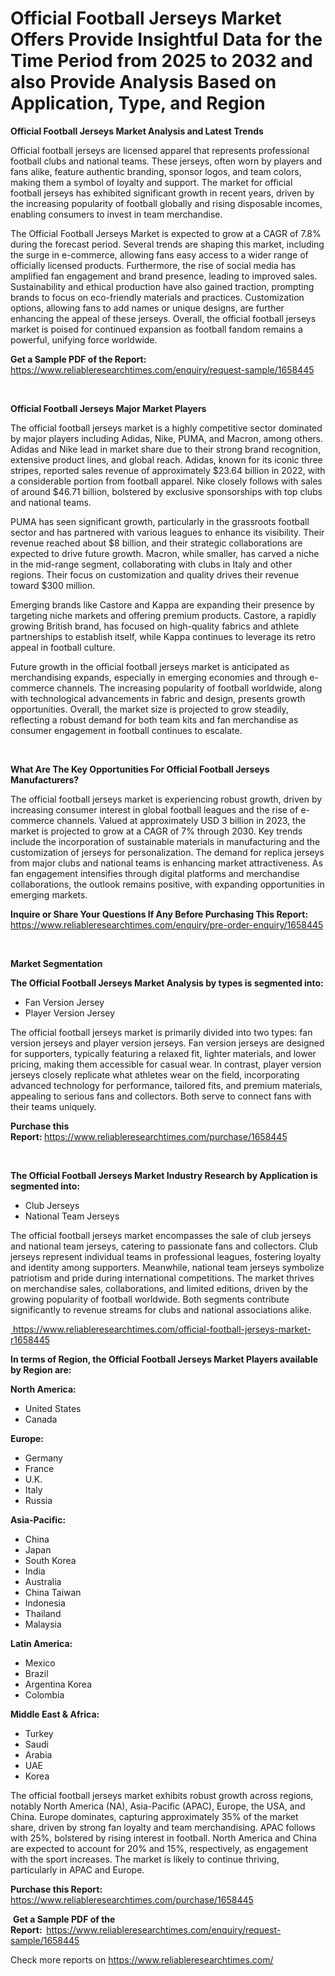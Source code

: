 <p><h1>Official Football Jerseys Market Offers Provide Insightful Data for the Time Period from 2025 to 2032 and also Provide Analysis Based on Application, Type, and Region</h1></p><p><strong>Official Football Jerseys Market Analysis and Latest Trends</strong></p>
<p><p>Official football jerseys are licensed apparel that represents professional football clubs and national teams. These jerseys, often worn by players and fans alike, feature authentic branding, sponsor logos, and team colors, making them a symbol of loyalty and support. The market for official football jerseys has exhibited significant growth in recent years, driven by the increasing popularity of football globally and rising disposable incomes, enabling consumers to invest in team merchandise.</p><p>The Official Football Jerseys Market is expected to grow at a CAGR of 7.8% during the forecast period. Several trends are shaping this market, including the surge in e-commerce, allowing fans easy access to a wider range of officially licensed products. Furthermore, the rise of social media has amplified fan engagement and brand presence, leading to improved sales. Sustainability and ethical production have also gained traction, prompting brands to focus on eco-friendly materials and practices. Customization options, allowing fans to add names or unique designs, are further enhancing the appeal of these jerseys. Overall, the official football jerseys market is poised for continued expansion as football fandom remains a powerful, unifying force worldwide.</p></p>
<p><strong>Get a Sample PDF of the Report:&nbsp;</strong> <a href="https://www.reliableresearchtimes.com/enquiry/request-sample/1658445?utm_campaign=2629&utm_medium=2&utm_source=Github&utm_content=ia&utm_term=04042025&utm_id=official-football-jerseys">https://www.reliableresearchtimes.com/enquiry/request-sample/1658445</a></p>
<p>&nbsp;</p>
<p><strong>Official Football Jerseys Major Market Players</strong></p>
<p><p>The official football jerseys market is a highly competitive sector dominated by major players including Adidas, Nike, PUMA, and Macron, among others. Adidas and Nike lead in market share due to their strong brand recognition, extensive product lines, and global reach. Adidas, known for its iconic three stripes, reported sales revenue of approximately $23.64 billion in 2022, with a considerable portion from football apparel. Nike closely follows with sales of around $46.71 billion, bolstered by exclusive sponsorships with top clubs and national teams.</p><p>PUMA has seen significant growth, particularly in the grassroots football sector and has partnered with various leagues to enhance its visibility. Their revenue reached about $8 billion, and their strategic collaborations are expected to drive future growth. Macron, while smaller, has carved a niche in the mid-range segment, collaborating with clubs in Italy and other regions. Their focus on customization and quality drives their revenue toward $300 million.</p><p>Emerging brands like Castore and Kappa are expanding their presence by targeting niche markets and offering premium products. Castore, a rapidly growing British brand, has focused on high-quality fabrics and athlete partnerships to establish itself, while Kappa continues to leverage its retro appeal in football culture.</p><p>Future growth in the official football jerseys market is anticipated as merchandising expands, especially in emerging economies and through e-commerce channels. The increasing popularity of football worldwide, along with technological advancements in fabric and design, presents growth opportunities. Overall, the market size is projected to grow steadily, reflecting a robust demand for both team kits and fan merchandise as consumer engagement in football continues to escalate.</p></p>
<p>&nbsp;</p>
<p><strong>What Are The Key Opportunities For Official Football Jerseys Manufacturers?</strong></p>
<p><p>The official football jerseys market is experiencing robust growth, driven by increasing consumer interest in global football leagues and the rise of e-commerce channels. Valued at approximately USD 3 billion in 2023, the market is projected to grow at a CAGR of 7% through 2030. Key trends include the incorporation of sustainable materials in manufacturing and the customization of jerseys for personalization. The demand for replica jerseys from major clubs and national teams is enhancing market attractiveness. As fan engagement intensifies through digital platforms and merchandise collaborations, the outlook remains positive, with expanding opportunities in emerging markets.</p></p>
<p><strong>Inquire or Share Your Questions If Any Before Purchasing This Report:</strong> <a href="https://www.reliableresearchtimes.com/enquiry/pre-order-enquiry/1658445?utm_campaign=2629&utm_medium=2&utm_source=Github&utm_content=ia&utm_term=04042025&utm_id=official-football-jerseys">https://www.reliableresearchtimes.com/enquiry/pre-order-enquiry/1658445</a></p>
<p>&nbsp;</p>
<p><strong>Market Segmentation</strong></p>
<p><strong>The Official Football Jerseys Market Analysis by types is segmented into:</strong></p>
<p><ul><li>Fan Version Jersey</li><li>Player Version Jersey</li></ul></p>
<p><p>The official football jerseys market is primarily divided into two types: fan version jerseys and player version jerseys. Fan version jerseys are designed for supporters, typically featuring a relaxed fit, lighter materials, and lower pricing, making them accessible for casual wear. In contrast, player version jerseys closely replicate what athletes wear on the field, incorporating advanced technology for performance, tailored fits, and premium materials, appealing to serious fans and collectors. Both serve to connect fans with their teams uniquely.</p></p>
<p><strong>Purchase this Report:&nbsp;</strong><a href="https://www.reliableresearchtimes.com/purchase/1658445?utm_campaign=2629&utm_medium=2&utm_source=Github&utm_content=ia&utm_term=04042025&utm_id=official-football-jerseys">https://www.reliableresearchtimes.com/purchase/1658445</a></p>
<p>&nbsp;</p>
<p><strong>The Official Football Jerseys Market Industry Research by Application is segmented into:</strong></p>
<p><ul><li>Club Jerseys</li><li>National Team Jerseys</li></ul></p>
<p><p>The official football jerseys market encompasses the sale of club jerseys and national team jerseys, catering to passionate fans and collectors. Club jerseys represent individual teams in professional leagues, fostering loyalty and identity among supporters. Meanwhile, national team jerseys symbolize patriotism and pride during international competitions. The market thrives on merchandise sales, collaborations, and limited editions, driven by the growing popularity of football worldwide. Both segments contribute significantly to revenue streams for clubs and national associations alike.</p></p>
<p><a href="https://www.reliableresearchtimes.com/official-football-jerseys-market-r1658445?utm_campaign=2629&utm_medium=2&utm_source=Github&utm_content=ia&utm_term=04042025&utm_id=official-football-jerseys">&nbsp;https://www.reliableresearchtimes.com/official-football-jerseys-market-r1658445</a></p>
<p><strong>In terms of Region, the Official Football Jerseys Market Players available by Region are:</strong></p>
<p>
    <p> <strong> North America: </strong>
        <ul>
            <li>United States</li>
            <li>Canada</li>
        </ul>
        </p> 
    <p> <strong> Europe: </strong>
        <ul>
            <li>Germany</li>
            <li>France</li>
            <li>U.K.</li>
            <li>Italy</li>
            <li>Russia</li>
        </ul>
        </p> 
    <p> <strong> Asia-Pacific: </strong>
        <ul>
            <li>China</li>
            <li>Japan</li>
            <li>South Korea</li>
            <li>India</li>
            <li>Australia</li>
            <li>China Taiwan</li>
            <li>Indonesia</li>
            <li>Thailand</li>
            <li>Malaysia</li>
        </ul>
        </p> 
    <p> <strong> Latin America: </strong>
        <ul>
            <li>Mexico</li>
            <li>Brazil</li>
            <li>Argentina Korea</li>
            <li>Colombia</li>
        </ul>
        </p> 
    <p> <strong> Middle East & Africa: </strong>
        <ul>
            <li>Turkey</li>
            <li>Saudi</li>
            <li>Arabia</li>
            <li>UAE</li>
            <li>Korea</li>
        </ul>
    </p>
    </p>
<p><p>The official football jerseys market exhibits robust growth across regions, notably North America (NA), Asia-Pacific (APAC), Europe, the USA, and China. Europe dominates, capturing approximately 35% of the market share, driven by strong fan loyalty and team merchandising. APAC follows with 25%, bolstered by rising interest in football. North America and China are expected to account for 20% and 15%, respectively, as engagement with the sport increases. The market is likely to continue thriving, particularly in APAC and Europe.</p></p>
<p><strong>Purchase this Report: </strong><a href="https://www.reliableresearchtimes.com/purchase/1658445?utm_campaign=2629&utm_medium=2&utm_source=Github&utm_content=ia&utm_term=04042025&utm_id=official-football-jerseys">https://www.reliableresearchtimes.com/purchase/1658445</a></p>
<p>&nbsp;<strong>Get a Sample PDF of the Report:&nbsp;&nbsp;</strong><a href="https://www.reliableresearchtimes.com/enquiry/request-sample/1658445?utm_campaign=2629&utm_medium=2&utm_source=Github&utm_content=ia&utm_term=04042025&utm_id=official-football-jerseys">https://www.reliableresearchtimes.com/enquiry/request-sample/1658445</a></p>
<p><strong></strong></p>
<p>Check more reports on <a href="https://www.reliableresearchtimes.com/?utm_campaign=2629&utm_medium=2&utm_source=Github&utm_content=ia&utm_term=04042025&utm_id=official-football-jerseys">https://www.reliableresearchtimes.com/</a></p>